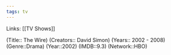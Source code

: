 ```yaml
---
tags: tv
---
```

Links: [[TV Shows]]

(Title:: The Wire)
(Creators:: David Simon)
(Years:: 2002 - 2008)
(Genre::Drama)
(Year::2002)
(IMDB::9.3)
(Network::HBO)







